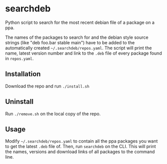 # searchdeb
Python script to search for the most recent debian file of a package on a ppa.

The names of the packages to search for and the debian style source strings (like "deb foo.bar stable main") have to be
added to the automatically created `~/.searchdeb/repos.yaml`. The script will print the name, latest version number and link
to the `.deb` file of every package found in `repos.yaml`.

## Installation
Download the repo and run `./install.sh`

## Uninstall
Run `./remove.sh` on the local copy of the repo.

## Usage
Modify `~/.searchdeb/repos.yaml` to contain all the ppa packages you want to get the latest `.deb` file of.
Then, run `searchdeb` on the CLI. This will print the names, versions and download links of all packages to the command line.
